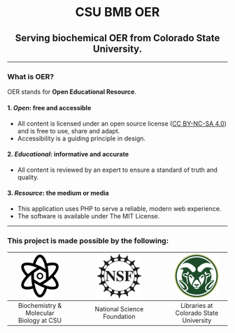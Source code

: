 # <center>CSU BMB OER</center>
## <center>Serving biochemical OER from Colorado State University.</center>

---
### What is OER?
OER stands for **Open Educational Resource**. 

#### 1. *Open*: free and accessible
   - All content is licensed under an open source license ([CC BY-NC-SA 4.0](https://creativecommons.org/licenses/by-nc-sa/4.0)) and is free to use, share and adapt.
   - Accessibility is a guiding principle in design.

#### 2. *Educational*: informative and accurate
   - All content is reviewed by an expert to ensure a standard of truth and quality.

#### 3. *Resource*: the medium or media
   - This application uses PHP to serve a reliable, modern web experience.
   - The software is available under The MIT License.

---
### This project is made possible by the following:

| [<img src="img/logos/bmb_logo.svg" height="100">](https://bmb.colostate.edu) | &nbsp;&nbsp;&nbsp;&nbsp; | [<img src="img/logos/nsf_logo.png" height="100">](https://www.nsf.gov) | &nbsp;&nbsp;&nbsp;&nbsp; | [<img src="img/logos/CSU-Ram-357-617.png" height="100">](https://www.lib.colostate.edu)  |
|:-----------------------------------------------------------------------------:|--------------------------|:----------------------------------------------------------------------:|--------------------------|:----------------------------------------------------------------------------------------:|
|                  Biochemistry & Molecular <br>Biology at CSU                  | &nbsp;&nbsp;&nbsp;&nbsp; |                      National Science Foundation                       | &nbsp;&nbsp;&nbsp;&nbsp; |                       Libraries at <br/>Colorado State University                        |
